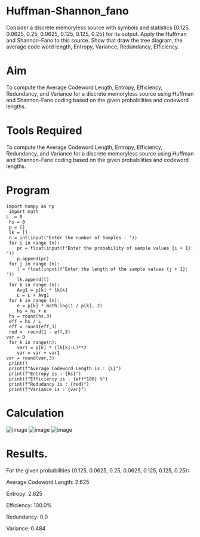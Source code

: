 # Huffman-Shannon_fano
Consider a discrete memoryless source with symbols and statistics {0.125, 0.0625, 0.25, 0.0625, 0.125, 0.125, 0.25} for its output. 
Apply the Huffman and Shannon-Fano to this source. 
Show that draw the tree diagram, the average code word length, Entropy, Variance, Redundancy, Efficiency.
# Aim

 To compute the Average Codeword Length, Entropy, Efficiency, Redundancy, and Variance for a
 discrete memoryless source using Huffman and Shannon-Fano coding based on the given
 probabilities and codeword lengths.
 
# Tools Required

 To compute the Average Codeword Length, Entropy, Efficiency, Redundancy, and Variance for a
 discrete memoryless source using Huffman and Shannon-Fano coding based on the given
 probabilities and codeword lengths.
 
# Program
```````````````````````````````````````````````````````````````````````````````````````````````````
import numpy as np
 import math 
L  = 0
 hs = 0
 p = []
 lk = []
 n = int(input("Enter the number of Samples : "))
 for i in range (n): 
    pr = float(input(f"Enter the probability of sample values {i + 1}: "))  
    p.append(pr)
 for j in range (n): 
    l = float(input(f"Enter the length of the sample values {j + 1}: "))  
    lk.append(l)
 for k in range (n):
    Avg1 = p[k] * lk[k]
    L = L + Avg1
 for k in range (n):
    e = p[k] * math.log(1 / p[k], 2)
    hs = hs + e
 hs = round(hs,3)
 eff = hs / L
 eff = round(eff,3)
 red =  round(1 - eff,3) 
var = 0
 for k in range(n):
    var1 = p[k] * (lk[k]-L)**2
    var = var + var1
var = round(var,3)
 print()
 print(f"Average Codeword Length is : {L}")
 print(f"Entropy is : {hs}")
 print(f"Efficiency is : {eff*100} %")
 print(f"Redudancy is : {red}")
 print(f"Variance is : {var}")
``````````````````````````````````````````````````````````````````````````````````````````````````````````````````````
# Calculation
![image](https://github.com/user-attachments/assets/f764d7e6-2bb4-431b-9c4f-02554f2a8ded)
![image](https://github.com/user-attachments/assets/b2993e81-c4f6-4162-a019-0acd6c30f9b4)
![image](https://github.com/user-attachments/assets/e48e8490-1cb7-47ae-b376-775d967b9506)


# Results.

 For the given probabilities {0.125, 0.0625, 0.25, 0.0625, 0.125, 0.125, 0.25}:
 
 Average Codeword Length: 2.625
 
 Entropy: 2.625
 
 Efficiency: 100.0%
 
 Redundancy: 0.0
 
 Variance: 0.484
